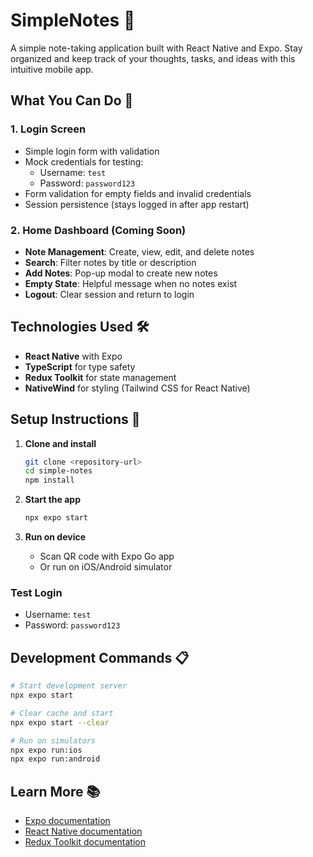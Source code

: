 # SimpleNotes 📝

A simple note-taking application built with React Native and Expo. Stay organized and keep track of your thoughts, tasks, and ideas with this intuitive mobile app.

## What You Can Do 🚀

### 1. Login Screen
- Simple login form with validation
- Mock credentials for testing:
  - Username: `test`
  - Password: `password123`
- Form validation for empty fields and invalid credentials
- Session persistence (stays logged in after app restart)

### 2. Home Dashboard (Coming Soon)
- **Note Management**: Create, view, edit, and delete notes
- **Search**: Filter notes by title or description
- **Add Notes**: Pop-up modal to create new notes
- **Empty State**: Helpful message when no notes exist
- **Logout**: Clear session and return to login

## Technologies Used 🛠️

- **React Native** with Expo
- **TypeScript** for type safety
- **Redux Toolkit** for state management
- **NativeWind** for styling (Tailwind CSS for React Native)

## Setup Instructions 🚀

1. **Clone and install**
   ```bash
   git clone <repository-url>
   cd simple-notes
   npm install
   ```

2. **Start the app**
   ```bash
   npx expo start
   ```

3. **Run on device**
   - Scan QR code with Expo Go app
   - Or run on iOS/Android simulator

### Test Login
- Username: `test`
- Password: `password123`

## Development Commands 📋

```bash
# Start development server
npx expo start

# Clear cache and start
npx expo start --clear

# Run on simulators
npx expo run:ios
npx expo run:android
```

## Learn More 📚

- [Expo documentation](https://docs.expo.dev/)
- [React Native documentation](https://reactnative.dev/docs/getting-started)
- [Redux Toolkit documentation](https://redux-toolkit.js.org/)